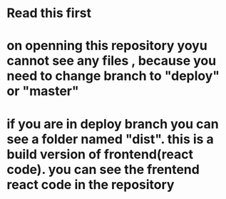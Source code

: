 # Read this first
# on openning this repository yoyu cannot see any files , because you need to change branch to "deploy" or "master"
# if you are in deploy branch you can see a folder named "dist". this is a build version of frontend(react code). you can see the frentend react code in the repository 
